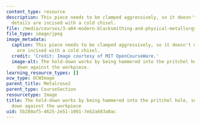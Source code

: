 ```yaml
---
content_type: resource
description: This piece needs to be clamped aggressively, so it doesn't move while
  details are incised with a cold chisel.
file: /media/courses/3-a04-modern-blacksmithing-and-physical-metallurgy-fall-2008/5b280af546252e5110017eb2a683a0ac_097.jpg
file_type: image/jpeg
image_metadata:
  caption: This piece needs to be clamped aggressively, so it doesn't move while details
    are incised with a cold chisel.
  credit: 'Credit: Image courtesy of MIT OpenCourseWare.'
  image-alt: The hold-down works by being hammered into the pritchel hole, so it wedges
    down against the workpiece.
learning_resource_types: []
ocw_type: OCWImage
parent_title: Metalrose2
parent_type: CourseSection
resourcetype: Image
title: The hold-down works by being hammered into the pritchel hole, so it wedges
  down against the workpiece
uid: 5b280af5-4625-2e51-1001-7eb2a683a0ac
---
```

